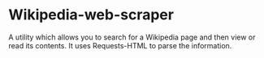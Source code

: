 # Wikipedia-web-scraper
A utility which allows you to search for a Wikipedia page and then view or read its contents. It uses Requests-HTML to parse the information.
